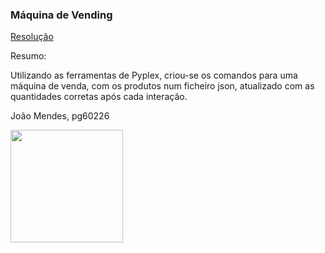 ### Máquina de Vending

[Resolução](https://github.com/jlfmendes32/PLC2025/blob/main/TPC5/tpc5.py)

Resumo:

Utilizando as ferramentas de Pyplex, criou-se os comandos para uma máquina de venda, com os produtos num ficheiro json, atualizado com as quantidades corretas após cada interação.


João Mendes, pg60226

<img src="https://github.com/user-attachments/assets/9eab7434-fb2c-43ef-bbc4-4d3f88e145fc" width="180">